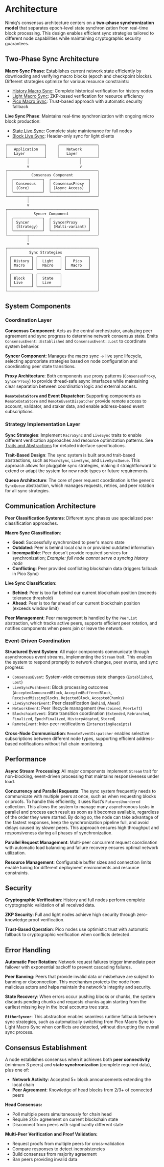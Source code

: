 # Architecture

Nimiq's consensus architecture centers on a **two-phase synchronization model** that separates epoch-level state synchronization from real-time block processing. This design enables efficient sync strategies tailored to different node capabilities while maintaining cryptographic security guarantees.

## Two-Phase Sync Architecture

**Macro Sync Phase**: Establishes current network state efficiently by downloading and verifying macro blocks (epoch and checkpoint blocks). Different strategies optimize for various resource constraints:

- [History Macro Sync](macro-sync/history-macro-sync): Complete historical verification for history nodes
- [Light Macro Sync](macro-sync/light-macro-sync): ZKP-based verification for resource efficiency
- [Pico Macro Sync](macro-sync/pico-macro-sync): Trust-based approach with automatic security fallback

**Live Sync Phase**: Maintains real-time synchronization with ongoing micro block production:

- [State Live Sync](live-sync/state-live-sync): Complete state maintenance for full nodes
- [Block Live Sync](live-sync/block-live-sync): Header-only sync for light clients

```
┌─────────────────┐     ┌─────────────────┐
│   Application   │     │   Network       │
│   Layer         │     │   Layer         │
└─────────┬───────┘     └─────────┬───────┘
          │                       │
          v                       v
┌─────────────────────────────────────────┐
│           Consensus Component           │
│  ┌─────────────┐  ┌─────────────────┐   │
│  │ Consensus   │  │ ConsensusProxy  │   │
│  │ (Core)      │  │ (Async Access)  │   │
│  └─────────────┘  └─────────────────┘   │
└─────────┬───────────────────────────────┘
          │
          v
┌─────────────────────────────────────────┐
│            Syncer Component             │
│  ┌─────────────┐  ┌─────────────────┐   │
│  │ Syncer      │  │ SyncerProxy     │   │
│  │ (Strategy)  │  │ (Multi-variant) │   │
│  └─────────────┘  └─────────────────┘   │
└─────────┬───────────────────────────────┘
          │
          v
┌─────────────────────────────────────────┐
│          Sync Strategies                │
│ ┌─────────┐ ┌──────────┐ ┌──────────┐   │
│ │ History │ │  Light   │ │   Pico   │   │
│ │ Macro   │ │  Macro   │ │  Macro   │   │
│ └─────────┘ └──────────┘ └──────────┘   │
│ ┌─────────┐ ┌──────────┐                │
│ │ Block   │ │  State   │                │
│ │ Live    │ │  Live    │                │
│ └─────────┘ └──────────┘                │
└─────────────────────────────────────────┘
```

## System Components

### Coordination Layer

**Consensus Component**: Acts as the central orchestrator, analyzing peer agreement and sync progress to determine network consensus state. Emits `ConsensusEvent::Established` and `ConsensusEvent::Lost` to coordinate system behavior.

**Syncer Component**: Manages the macro sync → live sync lifecycle, selecting appropriate strategies based on node configuration and coordinating peer state transitions.

**Proxy Architecture**: Both components use proxy patterns (`ConsensusProxy`, `SyncerProxy`) to provide thread-safe async interfaces while maintaining clear separation between coordination logic and external access.

**`RemoteDataStore` and Event Dispatcher**: Supporting components as `RemoteDataStore` and `RemoteEventDispatcher` provide remote access to account, validator, and staker data, and enable address-based event subscriptions.

### Strategy Implementation Layer

**Sync Strategies**: Implement `MacroSync` and `LiveSync` traits to enable different verification approaches and resource optimization patterns. See [Traits and Abstractions](traits-and-abstractions) for detailed interface specifications.

**Trait-Based Design**: The sync system is built around trait-based abstractions, such as `MacroSync`, `LiveSync`, and `LiveSyncQueue`. This approach allows for pluggable sync strategies, making it straightforward to extend or adapt the system for new node types or future requirements.

**Queue Architecture**: The core of peer request coordination is the generic `SyncQueue` abstraction, which manages requests, retries, and peer rotation for all sync strategies.

## Communication Architecture

**Peer Classification Systems**: Different sync phases use specialized peer classification approaches.

**Macro Sync Classification**:

- **Good**: Successfully synchronized to peer's macro state
- **Outdated**: Peer is behind local chain or provided outdated information
- **Incompatible**: Peer doesn't provide required services for synchronization; _Example: full node cannot serve a syncing history node_
- **Conflicting**: Peer provided conflicting blockchain data (triggers fallback in Pico Sync)

**Live Sync Classification**:

- **Behind**: Peer is too far behind our current blockchain position (exceeds tolerance threshold)
- **Ahead**: Peer is too far ahead of our current blockchain position (exceeds window limit)

**Peer Management**: Peer management is handled by the `PeerList` abstraction, which tracks active peers, supports efficient peer rotation, and notifies components when peers join or leave the network.

### Event-Driven Coordination

**Structured Event System**: All major components communicate through asynchronous event streams, implementing the `Stream` trait. This enables the system to respond promptly to network changes, peer events, and sync progress:

- `ConsensusEvent`: System-wide consensus state changes (`Established`, `Lost`)
- `LiveSyncPushEvent`: Block processing outcomes (`AcceptedAnnouncedBlock`, `AcceptedBufferedBlock`, `ReceivedMissingBlocks`, `RejectedBlock`, `AcceptedChunks`)
- `LiveSyncPeerEvent`: Peer classification (`Behind`, `Ahead`)
- `NetworkEvent`: Peer lifecycle management (`PeerJoined`, `PeerLeft`)
- `BlockchainEvent`: State transition coordination (`Extended`, `Rebranched`, `Finalized`, `EpochFinalized`, `HistoryAdopted`, `Stored`)
- `RemoteEvent`: Inter-peer notifications (`InterestingReceipts`)

**Cross-Node Communication**: `RemoteEventDispatcher` enables selective subscriptions between different node types, supporting efficient address-based notifications without full chain monitoring.

## Performance

**Async Stream Processing**: All major components implement `Stream` trait for non-blocking, event-driven processing that maintains responsiveness under load.

**Concurrency and Parallel Requests**:
The sync system frequently needs to communicate with multiple peers at once, such as when requesting blocks or proofs. To handle this efficiently, it uses Rust’s `FuturesUnordered` collection. This allows the system to manage many asynchronous tasks in parallel and process each result as soon as it becomes available, regardless of the order they were started. By doing so, the node can take advantage of the fastest responses, keep the synchronization pipeline full, and avoid delays caused by slower peers. This approach ensures high throughput and responsiveness during all phases of synchronization.

**Parallel Request Management**: Multi-peer concurrent request coordination with automatic load balancing and failure recovery ensures optimal network utilization.

**Resource Management**: Configurable buffer sizes and connection limits enable tuning for different deployment environments and resource constraints.

## Security

**Cryptographic Verification**: History and full nodes perform complete cryptographic validation of all received data.

**ZKP Security**: Full and light nodes achieve high security through zero-knowledge proof verification.

**Trust-Based Operation**: Pico nodes use optimistic trust with automatic fallback to cryptographic verification when conflicts detected.

## Error Handling

**Automatic Peer Rotation**: Network request failures trigger immediate peer failover with exponential backoff to prevent cascading failures.

**Peer Banning**: Peers that provide invalid data or misbehave are subject to banning or disconnection. This mechanism protects the node from malicious actors and helps maintain the network's integrity and security.

**State Recovery**: When errors occur pushing blocks or chunks, the system discards pending chunks and requests chunks again starting from the earliest missing key in the local accounts tree state.

**`EitherSyncer`**: This abstraction enables seamless runtime fallback between sync strategies, such as automatically switching from Pico Macro Sync to Light Macro Sync when conflicts are detected, without disrupting the overall sync process.

## Consensus Establishment

A node establishes consensus when it achieves both **peer connectivity** (minimum 3 peers) and **state synchronization** (complete required data), plus one of:

- **Network Activity**: Accepted 5+ block announcements extending the local chain
- **Peer Agreement**: Knowledge of head blocks from 2/3+ of connected peers

**Head Consensus:**

- Poll multiple peers simultaneously for chain head
- Require 2/3+ agreement on current blockchain state
- Disconnect from peers with significantly different state

**Multi-Peer Verification and Proof Validation:**

- Request proofs from multiple peers for cross-validation
- Compare responses to detect inconsistencies
- Build consensus from majority agreement
- Ban peers providing invalid data
